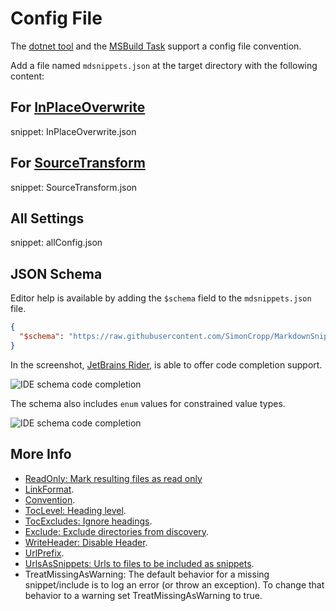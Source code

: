 # Config File

The [dotnet tool](/readme.md#installation) and the [MSBuild Task](msbuild.md) support a config file convention.

Add a file named `mdsnippets.json` at the target directory with the following content:


## For [InPlaceOverwrite](https://github.com/SimonCropp/MarkdownSnippets#inplaceoverwrite)

snippet: InPlaceOverwrite.json


## For [SourceTransform](https://github.com/SimonCropp/MarkdownSnippets#sourcetransform)

snippet: SourceTransform.json


## All Settings

snippet: allConfig.json


## JSON Schema

Editor help is available by adding the `$schema` field to the `mdsnippets.json` file.

```json
{
  "$schema": "https://raw.githubusercontent.com/SimonCropp/MarkdownSnippets/master/schema.json"
}
```

In the screenshot, [JetBrains Rider](https://jetbrains.com/rider), is able to offer code completion support.

![IDE schema code completion](/docs/code-completion.png)

The schema also includes `enum` values for constrained value types.

![IDE schema code completion](/docs/code-completion-values.png)


## More Info

 * [ReadOnly: Mark resulting files as read only](/readme.md#mark-resulting-files-as-read-only)
 * [LinkFormat](/readme.md#linkformat).
 * [Convention](/readme.md#document-convention).
 * [TocLevel: Heading level](/docs/toc.md#heading-level).
 * [TocExcludes: Ignore headings](/docs/toc.md#ignore-headings).
 * [Exclude: Exclude directories from discovery](/docs/exclusion.md).
 * [WriteHeader: Disable Header](/docs/header.md#disable-header).
 * [UrlPrefix](/readme.md#urlprefix).
 * [UrlsAsSnippets: Urls to files to be included as snippets](/readme.md#urlsassnippets).
 * TreatMissingAsWarning: The default behavior for a missing snippet/include is to log an error (or throw an exception). To change that behavior to a warning set TreatMissingAsWarning to true.
